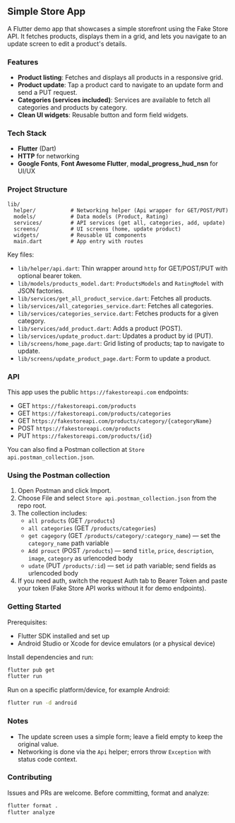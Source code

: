 ## Simple Store App

A Flutter demo app that showcases a simple storefront using the Fake Store API. It fetches products, displays them in a grid, and lets you navigate to an update screen to edit a product's details.

### Features
- **Product listing**: Fetches and displays all products in a responsive grid.
- **Product update**: Tap a product card to navigate to an update form and send a PUT request.
- **Categories (services included)**: Services are available to fetch all categories and products by category.
- **Clean UI widgets**: Reusable button and form field widgets.

### Tech Stack
- **Flutter** (Dart)
- **HTTP** for networking
- **Google Fonts**, **Font Awesome Flutter**, **modal_progress_hud_nsn** for UI/UX

### Project Structure
```text
lib/
  helper/           # Networking helper (Api wrapper for GET/POST/PUT)
  models/           # Data models (Product, Rating)
  services/         # API services (get all, categories, add, update)
  screens/          # UI screens (home, update product)
  widgets/          # Reusable UI components
  main.dart         # App entry with routes
```

Key files:
- `lib/helper/api.dart`: Thin wrapper around `http` for GET/POST/PUT with optional bearer token.
- `lib/models/products_model.dart`: `ProductsModels` and `RatingModel` with JSON factories.
- `lib/services/get_all_product_service.dart`: Fetches all products.
- `lib/services/all_categories_service.dart`: Fetches all categories.
- `lib/services/categories_service.dart`: Fetches products for a given category.
- `lib/services/add_product.dart`: Adds a product (POST).
- `lib/services/update_product.dart`: Updates a product by id (PUT).
- `lib/screens/home_page.dart`: Grid listing of products; tap to navigate to update.
- `lib/screens/update_product_page.dart`: Form to update a product.

### API
This app uses the public `https://fakestoreapi.com` endpoints:
- GET `https://fakestoreapi.com/products`
- GET `https://fakestoreapi.com/products/categories`
- GET `https://fakestoreapi.com/products/category/{categoryName}`
- POST `https://fakestoreapi.com/products`
- PUT `https://fakestoreapi.com/products/{id}`

You can also find a Postman collection at `Store api.postman_collection.json`.

### Using the Postman collection
1. Open Postman and click Import.
2. Choose File and select `Store api.postman_collection.json` from the repo root.
3. The collection includes:
   - `all products` (GET `/products`)
   - `all categories` (GET `/products/categories`)
   - `get cagegory` (GET `/products/category/:category_name`) — set the `category_name` path variable
   - `Add prouct` (POST `/products`) — send `title`, `price`, `description`, `image`, `category` as urlencoded body
   - `udate` (PUT `/products/:id`) — set `id` path variable; send fields as urlencoded body
4. If you need auth, switch the request Auth tab to Bearer Token and paste your token (Fake Store API works without it for demo endpoints).

### Getting Started
Prerequisites:
- Flutter SDK installed and set up
- Android Studio or Xcode for device emulators (or a physical device)

Install dependencies and run:
```bash
flutter pub get
flutter run
```

Run on a specific platform/device, for example Android:
```bash
flutter run -d android
```

### Notes
- The update screen uses a simple form; leave a field empty to keep the original value.
- Networking is done via the `Api` helper; errors throw `Exception` with status code context.

### Contributing
Issues and PRs are welcome. Before committing, format and analyze:
```bash
flutter format .
flutter analyze
```


